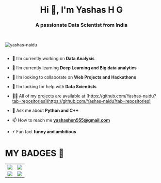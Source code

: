 <h1 align="center">Hi 👋, I'm Yashas H G</h1>
<h3 align="center">A passionate Data Scientist from India</h3>
<br>


<p align="left"> <img src="https://komarev.com/ghpvc/?username=yashas-naidu&label=Profile%20views&color=0e75b6&style=flat" alt="yashas-naidu" /> </p>



<p align="left"> <a href="https://twitter.com/" target="blank"><img src="https://img.shields.io/twitter/follow/?logo=twitter&style=for-the-badge" alt="" /></a> </p>

- 🔭 I’m currently working on **Data Analysis**

- 🌱 I’m currently learning **Deep Learning and Big data analytics**

- 👯 I’m looking to collaborate on **Web Projects and Hackathons**

- 🤝 I’m looking for help with **Data Scientists**

- 👨‍💻 All of my projects are available at [https://github.com/Yashas-naidu?tab=repositories](https://github.com/Yashas-naidu?tab=repositories)

- 💬 Ask me about **Python and C++**

- 📫 How to reach me **yashashsn555@gmail.com**

- ⚡ Fun fact **funny and ambitious**

<h1>MY BADGES 💫</h1>
<table cellpadding=20>
  <tr>
    <td align="centre">
      <img src="https://assets.leetcode.com/static_assets/marketing/2023-50.gif"/>
    </td>
    <td align="centre">
      <img src="https://leetcode.com/static/images/badges/2023/gif/2023-11.gif"/>
    </td>
    </tr>
  <tr>
    <td align="centre">
      <img src="https://developers.google.com/static/profile/badges/events/firebase/2023/firebase-demo-day/badge.svg"/>
    </td>
    <td align="centre">
      <img src="https://images.credly.com/size/680x680/images/4136ced8-75d5-4afb-8677-40b6236e2672/azure-ai-fundamentals-600x600.png"/>
    </td>
  </tr>
</table>



